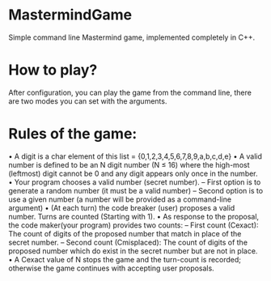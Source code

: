 # MastermindGame
Simple command line Mastermind game, implemented completely in C++.
# How to play?
After configuration, you can play the game from the command line,
there are two modes you can set with the arguments.
# Rules of the game:
• A digit is a char element of this list = {0,1,2,3,4,5,6,7,8,9,a,b,c,d,e}
• A valid number is defined to be an N digit number (N ≤ 16) where the high-most (leftmost) digit cannot be 0
and any digit appears only once in the number.
• Your program chooses a valid number (secret number).
– First option is to generate a random number (it must be a valid number)
– Second option is to use a given number (a number will be provided as a command-line argument) • (At each turn) the code breaker (user) proposes a valid number. Turns are counted (Starting with 1).
• As response to the proposal, the code maker(your program) provides two counts:
– First count (Cexact): The count of digits of the proposed number that match in place of the secret number.
– Second count (Cmisplaced): The count of digits of the proposed number which do exist in the secret number but are not in place.
• A Cexact value of N stops the game and the turn-count is recorded; otherwise the game continues with accepting user proposals.
